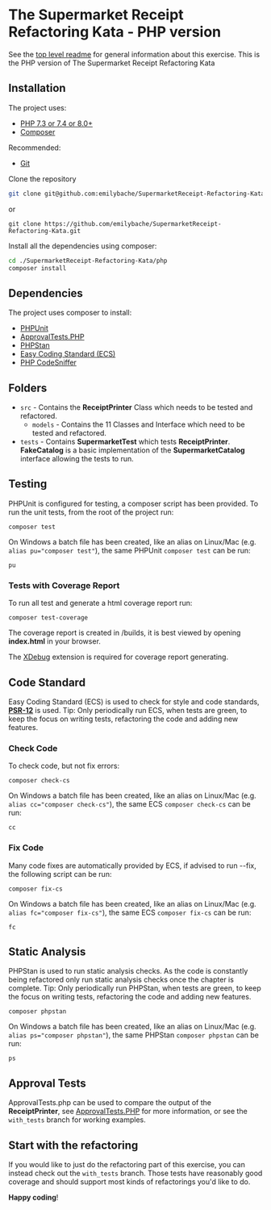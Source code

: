 # The Supermarket Receipt Refactoring Kata - PHP version

See the [top level readme](../README.md) for general information about this exercise. This is the PHP version of The
Supermarket Receipt Refactoring Kata

## Installation

The project uses:

- [PHP 7.3 or 7.4 or 8.0+](https://www.php.net/downloads.php)
- [Composer](https://getcomposer.org)

Recommended:

- [Git](https://git-scm.com/downloads)

Clone the repository

```sh
git clone git@github.com:emilybache/SupermarketReceipt-Refactoring-Kata.git
```

or

```shell script
git clone https://github.com/emilybache/SupermarketReceipt-Refactoring-Kata.git
```

Install all the dependencies using composer:

```sh
cd ./SupermarketReceipt-Refactoring-Kata/php
composer install
```

## Dependencies

The project uses composer to install:

- [PHPUnit](https://phpunit.de/)
- [ApprovalTests.PHP](https://github.com/approvals/ApprovalTests.php)
- [PHPStan](https://github.com/phpstan/phpstan)
- [Easy Coding Standard (ECS)](https://github.com/symplify/easy-coding-standard)
- [PHP CodeSniffer](https://github.com/squizlabs/PHP_CodeSniffer/wiki)

## Folders

- `src` - Contains the **ReceiptPrinter** Class which needs to be tested and refactored.
    - `models` - Contains the 11 Classes and Interface which need to be tested and refactored.
- `tests` - Contains **SupermarketTest** which tests **ReceiptPrinter**. **FakeCatalog** is a basic implementation of
  the **SupermarketCatalog** interface allowing the tests to run.

## Testing

PHPUnit is configured for testing, a composer script has been provided. To run the unit tests, from the root of the
project run:

```shell script
composer test
```

On Windows a batch file has been created, like an alias on Linux/Mac (e.g. `alias pu="composer test"`), the same
PHPUnit `composer test` can be run:

```shell script
pu
```

### Tests with Coverage Report

To run all test and generate a html coverage report run:

```shell script
composer test-coverage
```

The coverage report is created in /builds, it is best viewed by opening **index.html** in your browser.

The [XDebug](https://xdebug.org/download) extension is required for coverage report generating.

## Code Standard

Easy Coding Standard (ECS) is used to check for style and code standards,
**[PSR-12](https://www.php-fig.org/psr/psr-12/)** is used. Tip: Only periodically run ECS, when tests are green, to keep
the focus on writing tests, refactoring the code and adding new features.

### Check Code

To check code, but not fix errors:

```shell script
composer check-cs
``` 

On Windows a batch file has been created, like an alias on Linux/Mac (e.g. `alias cc="composer check-cs"`), the same
ECS `composer check-cs` can be run:

```shell script
cc
```

### Fix Code

Many code fixes are automatically provided by ECS, if advised to run --fix, the following script can be run:

```shell script
composer fix-cs
```

On Windows a batch file has been created, like an alias on Linux/Mac (e.g. `alias fc="composer fix-cs"`), the same
ECS `composer fix-cs` can be run:

```shell script
fc
```

## Static Analysis

PHPStan is used to run static analysis checks. As the code is constantly being refactored only run static analysis
checks once the chapter is complete. Tip: Only periodically run PHPStan, when tests are green, to keep the focus on
writing tests, refactoring the code and adding new features.

```shell script
composer phpstan
```

On Windows a batch file has been created, like an alias on Linux/Mac (e.g. `alias ps="composer phpstan"`), the same
PHPStan `composer phpstan` can be run:

```shell script
ps
```

## Approval Tests

ApprovalTests.php can be used to compare the output of the **ReceiptPrinter**, see
[ApprovalTests.PHP](https://github.com/approvals/ApprovalTests.php) for more information, or see the `with_tests`
branch for working examples.

## Start with the refactoring

If you would like to just do the refactoring part of this exercise, you can instead check out the `with_tests` branch.
Those tests have reasonably good coverage and should support most kinds of refactorings you'd like to do.

**Happy coding**!
